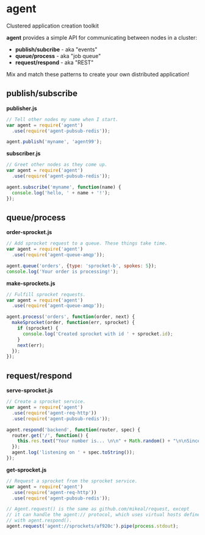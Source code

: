 agent
=====

Clustered application creation toolkit

**agent** provides a simple API for communicating between nodes in a cluster:

- **publish/subcribe** - aka "events"
- **queue/process** - aka "job queue"
- **request/respond** - aka "REST"

Mix and match these patterns to create your own distributed application!

publish/subscribe
-----------------

**publisher.js**

```javascript
// Tell other nodes my name when I start.
var agent = require('agent')
  .use(require('agent-pubsub-redis'));

agent.publish('myname', 'agent99');
```

**subscriber.js**

```javascript
// Greet other nodes as they come up.
var agent = require('agent')
  .use(require('agent-pubsub-redis'));

agent.subscribe('myname', function(name) {
  console.log('hello, ' + name + '!');
});
```

queue/process
-------------

**order-sprocket.js**

```javascript
// Add sprocket request to a queue. These things take time.
var agent = require('agent')
  .use(require('agent-queue-amqp'));

agent.queue('orders', {type: 'sprocket-b', spokes: 5});
console.log('Your order is processing!');
```

**make-sprockets.js**

```javascript
// Fulfill sprocket requests.
var agent = require('agent')
  .use(require('agent-queue-amqp'));

agent.process('orders', function(order, next) {
  makeSprocket(order, function(err, sprocket) {
    if (sprocket) {
      console.log('Created sprocket with id ' + sprocket.id);
    }
    next(err);
  });
});
```

request/respond
---------------

**serve-sprocket.js**

```javascript
// Create a sprocket service.
var agent = require('agent')
  .use(require('agent-req-http'))
  .use(require('agent-pubsub-redis'));

agent.respond('backend', function(router, spec) {
  router.get('/', function() {
    this.res.text("Your number is... \n\n" + Math.random() + "\n\nSincerely,\n" + spec.toString());
  });
  agent.log('listening on ' + spec.toString());
});
```

**get-sprocket.js**

```javascript
// Request a sprocket from the sprocket service.
var agent = require('agent')
  .use(require('agent-req-http'))
  .use(require('agent-pubsub-redis'));

// Agent.request() is the same as github.com/mikeal/request, except
// it can handle the agent:// protocol, which uses virtual hosts defined
// with agent.respond().
agent.request('agent://sprockets/af920c').pipe(process.stdout);
```